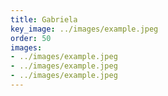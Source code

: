 ```yaml
---
title: Gabriela
key_image: ../images/example.jpeg
order: 50
images:
- ../images/example.jpeg
- ../images/example.jpeg
- ../images/example.jpeg
---
```

